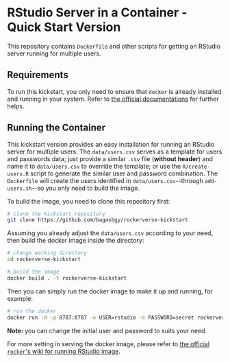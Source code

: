 # RStudio Server in a Container - Quick Start Version

This repository contains `Dockerfile` and other scripts for getting an RStudio server running for multiple users.

## Requirements

To run this kickstart, you only need to ensure that `docker` is already installed and running in your system. Refer to [the official documentations](https://docs.docker.com/install/) for further helps.

## Running the Container

This kickstart version provides an easy installation for running an RStudio server for multiple users. The `data/users.csv` serves as a template for users and passwords data; just provide a similar `.csv` file (**without header**) and name it to `data/users.csv` to override the template; or use the `R/create-users.R` script to generate the similar user and password combination. The `Dockerfile` will create the users identified in `data/users.csv`--through `add-users.sh`--so you only need to build the image.

To build the image, you need to clone this repository first:

```bash
# clone the kickstart repository
git clone https://github.com/bagasbgy/rockerverse-kickstart
```

Assuming you already adjust the `data/users.csv` according to your need, then build the docker image inside the directory:

```bash
# change working directory
cd rockerverse-kickstart

# build the image
docker build . -t rockerverse-kickstart
```

Then you can simply run the docker image to make it up and running, for example:

```bash
# run the docker
docker run -d -p 8787:8787 -e USER=rstudio -e PASSWORD=secret rockerverse-kickstart
```

**Note:** you can change the initial user and password to suits your need.

For more setting in serving the docker image, please refer to [the official `rocker`'s wiki for running RStudio image](https://github.com/rocker-org/rocker/wiki/Using-the-RStudio-image).
